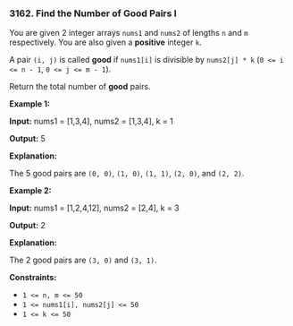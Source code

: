 ### 3162\. Find the Number of Good Pairs I

You are given 2 integer arrays `nums1` and `nums2` of lengths `n` and `m` respectively. You are also given a **positive** integer `k`.

A pair `(i, j)` is called **good** if `nums1[i]` is divisible by `nums2[j] * k` (`0 <= i <= n - 1`, `0 <= j <= m - 1`).

Return the total number of **good** pairs.

**Example 1:**

**Input:** nums1 = \[1,3,4\], nums2 = \[1,3,4\], k = 1

**Output:** 5

**Explanation:**

The 5 good pairs are `(0, 0)`, `(1, 0)`, `(1, 1)`, `(2, 0)`, and `(2, 2)`.

**Example 2:**

**Input:** nums1 = \[1,2,4,12\], nums2 = \[2,4\], k = 3

**Output:** 2

**Explanation:**

The 2 good pairs are `(3, 0)` and `(3, 1)`.

**Constraints:**

*   `1 <= n, m <= 50`
*   `1 <= nums1[i], nums2[j] <= 50`
*   `1 <= k <= 50`
